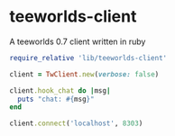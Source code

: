 # teeworlds-client
A teeworlds 0.7 client written in ruby

```ruby
require_relative 'lib/teeworlds-client'

client = TwClient.new(verbose: false)

client.hook_chat do |msg|
  puts "chat: #{msg}"
end

client.connect('localhost', 8303)
```
